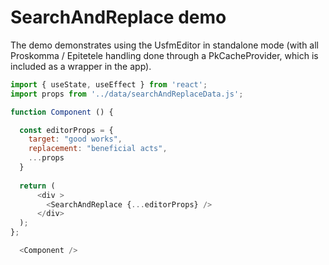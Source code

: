 # SearchAndReplace demo

The demo demonstrates using the UsfmEditor in standalone mode 
(with all Proskomma / Epitetele handling done through a PkCacheProvider, 
 which is included as a wrapper in the app).

```js
import { useState, useEffect } from 'react';
import props from '../data/searchAndReplaceData.js';

function Component () {

  const editorProps = {
    target: "good works",
    replacement: "beneficial acts",
    ...props
  }
  
  return (
      <div >
        <SearchAndReplace {...editorProps} />
      </div>
  );
};  

  <Component />

```